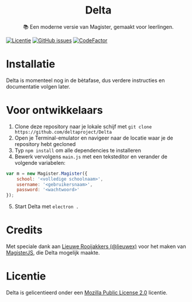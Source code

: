 <div align="center">
  <h1>Delta</h1>
  <p>📚 Een moderne versie van Magister, gemaakt voor leerlingen.</p>
</div>

[![Licentie](https://img.shields.io/github/license/deltaproject/Delta.svg?style=flat-square)](https://github.com/deltaproject/Delta/blob/master/LICENSE)
[![GitHub issues](https://img.shields.io/github/issues/deltaproject/Delta.svg?style=flat-square)](https://github.com/deltaproject/Delta/issues)
[![CodeFactor](https://www.codefactor.io/repository/github/projectmagister/projectmagister/badge)](https://www.codefactor.io/repository/github/projectmagister/projectmagister)

# Installatie
Delta is momenteel nog in de bètafase, dus verdere instructies en documentatie volgen later.

# Voor ontwikkelaars
1. Clone deze repository naar je lokale schijf met `git clone https://github.com/deltaproject/Delta`
2. Open je Terminal-emulator en navigeer naar de locatie waar je de repository hebt gecloned
3. Typ `npm install` om alle dependencies te installeren
4. Bewerk vervolgens `main.js` met een teksteditor en verander de volgende variabelen:
```js
var m = new Magister.Magister({
    school: '<volledige schoolnaam>',
    username: '<gebruikersnaam>',
    password: '<wachtwoord>'
});
```
5. Start Delta met `electron .`

# Credits
Met speciale dank aan [Lieuwe Rooijakkers (@lieuwex)](https://github.com/lieuwex) voor het maken van [MagisterJS](https://github.com/simplyGits/MagisterJS), die Delta mogelijk maakte.

# Licentie
Delta is gelicentieerd onder een [Mozilla Public License 2.0](https://github.com/deltaproject/Delta/blob/master/LICENSE) licentie.
